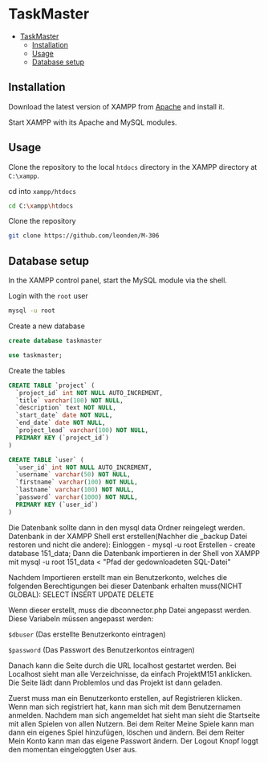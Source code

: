 # TaskMaster

- [TaskMaster](#taskmaster)
  - [Installation](#installation)
  - [Usage](#usage)
  - [Database setup](#database-setup)

## Installation

Download the latest version of XAMPP from [Apache](https://www.apachefriends.org/de/index.html) and install it.

Start XAMPP with its Apache and MySQL modules.

## Usage

Clone the repository to the local `htdocs` directory in the XAMPP directory at `C:\xampp`.

cd into `xampp/htdocs`

```bash
cd C:\xampp\htdocs
```

Clone the repository

```bash
git clone https://github.com/leonden/M-306
```

## Database setup

In the XAMPP control panel, start the MySQL module via the shell.

Login with the `root` user

```bash
mysql -u root
```

Create a new database

```sql
create database taskmaster

use taskmaster;
```

Create the tables

```sql
CREATE TABLE `project` (
  `project_id` int NOT NULL AUTO_INCREMENT,
  `title` varchar(100) NOT NULL,
  `description` text NOT NULL,
  `start_date` date NOT NULL,
  `end_date` date NOT NULL,
  `project_lead` varchar(100) NOT NULL,
  PRIMARY KEY (`project_id`)
)

CREATE TABLE `user` (
  `user_id` int NOT NULL AUTO_INCREMENT,
  `username` varchar(50) NOT NULL,
  `firstname` varchar(100) NOT NULL,
  `lastname` varchar(100) NOT NULL,
  `password` varchar(1000) NOT NULL,
  PRIMARY KEY (`user_id`)
)
```

Die Datenbank sollte dann in den mysql data Ordner reingelegt werden.
Datenbank in der XAMPP Shell erst erstellen(Nachher die \_backup Datei restoren und nicht die andere):
Einloggen - mysql -u root
Erstellen - create database 151_data;
Dann die Datenbank importieren in der Shell von XAMPP mit mysql -u root 151_data < "Pfad der gedownloadeten SQL-Datei"

Nachdem Importieren erstellt man ein Benutzerkonto, welches die folgenden Berechtigungen bei dieser Datenbank erhalten muss(NICHT GLOBAL):
SELECT
INSERT
UPDATE
DELETE

Wenn dieser erstellt, muss die dbconnector.php Datei angepasst werden.
Diese Variabeln müssen angepasst werden:

`$dbuser` (Das erstellte Benutzerkonto eintragen)

`$password` (Das Passwort des Benutzerkontos eintragen)

Danach kann die Seite durch die URL localhost gestartet werden.
Bei Localhost sieht man alle Verzeichnisse, da einfach ProjektM151 anklicken.
Die Seite lädt dann Problemlos und das Projekt ist dann geladen.

Zuerst muss man ein Benutzerkonto erstellen, auf Registrieren klicken.
Wenn man sich registriert hat, kann man sich mit dem Benutzernamen anmelden.
Nachdem man sich angemeldet hat sieht man sieht die Startseite mit allen Spielen von allen Nutzern.
Bei dem Reiter Meine Spiele kann man dann ein eigenes Spiel hinzufügen, löschen und ändern.
Bei dem Reiter Mein Konto kann man das eigene Passwort ändern.
Der Logout Knopf loggt den momentan eingeloggten User aus.
